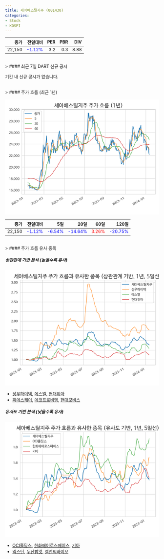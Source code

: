 ```yaml
---
title: 세아베스틸지주 (001430)
categories:
- Stock
- KOSPI
---
```


|종가|전일대비|PER|PBR|DIV|
|---:|-------:|--:|--:|--:|
|22,150|<span style="color: blue">-1.12%</span>|3.2|0.3|8.88|

<!-- more -->

<br>
> #### 최근 7일 DART 신규 공시

기간 내 신규 공시가 없습니다.

<br>
> #### 주가 흐름 (최근 1년)

![001430](/assets/images/stock/001430.png)

|종가|전일대비|5일|20일|60일|120일|
|---:|-------:|--:|---:|---:|----:|
|22,150|<span style="color: blue">-1.12%</span>|<span style="color: blue">-6.54%</span>|<span style="color: blue">-14.64%</span>|<span style="color: red">3.26%</span>|<span style="color: blue">-20.75%</span>|

<br>
> #### 주가 흐름 유사 종목

##### 상관관계 기반 분석 (높을수록 유사)
![001430](/assets/images/stock/001430_corr.png)
- [성우하이텍](/015750/), [에스엘](/005850/), [현대위아](/011210/)
- [피에스케이](/319660/), [에코프로비엠](/247540/), [현대모비스](/012330/)

##### 유사도 기반 분석 (낮을수록 유사)
![001430](/assets/images/stock/001430_sim.png)
- [OCI홀딩스](/010060/), [한화에어로스페이스](/012450/), [기아](/000270/)
- [넥스틴](/348210/), [두산밥캣](/241560/), [엘앤씨바이오](/290650/)